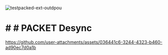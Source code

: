![testpacked-ext-outdpou](https://github.com/user-attachments/assets/0ce75365-86e8-4171-b2a7-f8a3700bb9a9)




# # # PACKET Desync 




https://github.com/user-attachments/assets/036441c6-3244-4323-b460-ad90ec7d0a1b

